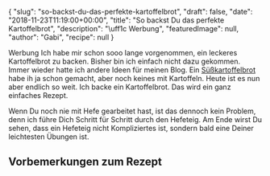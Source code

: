 {
    "slug": "so-backst-du-das-perfekte-kartoffelbrot",
    "draft": false,
    "date": "2018-11-23T11:19:00+00:00",
    "title": "So backst Du das perfekte Kartoffelbrot",
    "description": "\uff1c Werbung",
    "featuredImage": null,
    "author": "Gabi",
    "recipe": null
}

Werbung
Ich habe mir schon sooo lange vorgenommen, ein leckeres  Kartoffelbrot zu backen. Bisher bin ich einfach nicht dazu gekommen. Immer wieder hatte ich andere Ideen für meinen Blog. Ein [Süßkartoffelbrot](https://kochfokus.de/artikel/suesskartoffelbrot/ "Süßkartoffelbrot") habe ih ja schon gemacht, aber noch keines mit Kartoffeln. Heute ist es nun aber endlich so weit. Ich backe ein Kartoffelbrot. Das wird ein ganz einfaches Rezept.

Wenn Du noch nie mit Hefe gearbeitet hast, ist das dennoch kein Problem, denn ich führe Dich Schritt für Schritt durch den Hefeteig. Am Ende wirst Du sehen, dass ein Hefeteig nicht Kompliziertes ist, sondern bald eine Deiner leichtesten Übungen ist.


## Vorbemerkungen zum Rezept